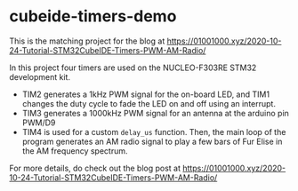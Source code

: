 # cubeide-timers-demo

This is the matching project for the blog at https://01001000.xyz/2020-10-24-Tutorial-STM32CubeIDE-Timers-PWM-AM-Radio/

In this project four timers are used on the NUCLEO-F303RE STM32 development kit. 
* TIM2 generates a 1kHz PWM signal for the on-board LED, and TIM1 changes the duty cycle to fade the LED on and off using an interrupt.
* TIM3 generates a 1000kHz PWM signal for an antenna at the arduino pin PWM/D9
* TIM4 is used for a custom `delay_us` function.
Then, the main loop of the program generates an AM radio signal to play a few bars of Fur Elise in the AM frequency spectrum.

For more details, do check out the blog post at https://01001000.xyz/2020-10-24-Tutorial-STM32CubeIDE-Timers-PWM-AM-Radio/
